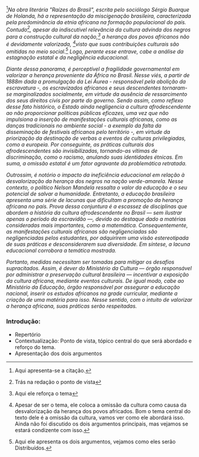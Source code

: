 [^1]_Na obra literária "Raízes do Brasil", escrita pelo sociólogo Sérgio Buarque de Holanda, há a representação da miscigenação brasileira, caracterizada pela predominância da etnia africana na formação populacional do país. Contudo[^2], apesar da indiscutível relevância da cultura advinda dos negros para a construção cultural da nação,[^3] a herança dos povos africanos não é devidamente valorizada, [^4]visto que suas contribuições culturais são omitidas no meio social.[^5] Logo, perante esse entrave, cabe a análise da estagnação estatal e da negligência educacional._

_Diante dessa panorama, é perceptível a fragilidade governamental em valorizar a herança proveniente da África no Brasil. Nesse viés, a partir de 1888m dada a promulgação da Lei Áurea - responsável pela abolição da escravatura -, os escravizados africanos e seus descendentes tornaram-se marginalizados socialmente, em virtude da ausência de ressarcimento dos seus direitos civis por parte do governo. Sendo assim, como reflexo desse fato histórico, o Estado ainda negligencia a cultura afrodescendente ao não proporcionar políticas públicas eficazes, uma vez que não impulsiona a inserção de manifestações culturais africanas, como as danças tradicionais no ambiente social - a exemplo da falta da disseminação de festivais africanos pelo território -, em virtude da priorização da destinação de verbas a eventos de culturas privilegiadas, como a europeia. Por conseguinte, as práticas culturais dos afrodescendentes são invisibilizadas, tornando-as vítimas de discriminação, como o racismo, anulando suas identidades étnicas. Em suma, a omissão estatal é um fator agravante da problemática retratada._

_Outrossim, é notório o impacto da ineficiência educacional em relação à desvalorização da herança dos negros na nação verde-amarela. Nesse contexto, o político Nelson Mandela ressalta o valor da educação e o seu potencial de salvar a humanidade. Entretanto, a educação brasileira apresenta uma série de lacunas que dificultam a promoção da herança africana no país. Prova dessa conjuntura é a escassez de disciplinas que abordem a história da cultura afrodescendente no Brasil — sem ilustrar apenas o período da escravidão —, devido ao destaque dado a matérias consideradas mais importantes, como a matemática. Consequentemente, as manifestações culturais africanas são negligenciadas são negligenciadas pelos estudantes, por adquirirem uma visão estereotipada de suas práticas e desconsiderarem sua diversidade. Em síntese, a lacuna educacional corrobora a temática mostrada._

_Portanto, medidas necessitam ser tomadas para mitigar os desafios supracitados. Assim, é dever do Ministério da Cultura — órgão responsável por administrar a preservação cultural brasileira — incentivar a exposição da cultura africana, mediante eventos culturais. De igual modo, cabe ao Ministério da Educação, órgão responsável por assegurar a educação nacional, inserir os estudos africanos na grade curricular, mediante a criação de uma matéria para isso. Nesse sentido, com o intuito de valorizar a herança africana, suas práticas serão respeitadas._

### Introdução:
- Repertório
- Contextualização: Ponto de vista, tópico central do que será abordado e reforço do tema. 
- Apresentação dos dois argumentos

[^1]: Aqui apresenta-se a citação. 

[^2]: Trás na redação o ponto de vista

[^3]: Aqui ele reforça o tema

[^4]: Apesar de ser o  tema, ele coloca a omissão da cultura como causa da desvalorização da herança dos povos africados. Bom o tema central do texto dele é a omissão da cultura, vamos ver como ele abordará isso. Ainda não foi discutido os dois argumentos principais, mas vejamos se estará condizente com isso. 

[^5]: Aqui ele apresenta os dois argumentos, vejamos como eles serão Distribuídos.
